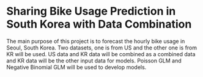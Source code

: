 # Sharing Bike Usage Prediction in South Korea with Data Combination
The main purpose of this project is to forecast the hourly bike usage in Seoul, South Korea. Two datasets, one is from US and the other one is from KR will be used. US data and KR data will be combined as a combined data and KR data will be the other input data for models. Poisson GLM and Negative Binomial GLM will be used to develop models. 
